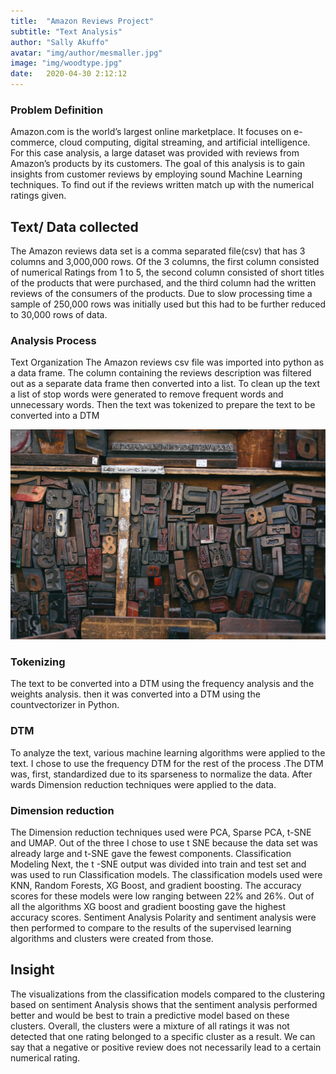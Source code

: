 ```yaml
---
title:  "Amazon Reviews Project"
subtitle: "Text Analysis"
author: "Sally Akuffo"
avatar: "img/author/mesmaller.jpg"
image: "img/woodtype.jpg"
date:   2020-04-30 2:12:12
---
```

### Problem Definition
Amazon.com is the world’s largest online marketplace. It focuses on e-commerce, cloud computing, digital streaming, and artificial intelligence. For this case analysis, a large dataset was provided with reviews from Amazon’s products by its customers. The goal of this analysis is to gain insights from customer reviews by employing sound Machine Learning techniques. To find out if the reviews written match up with the numerical ratings given. 

## Text/ Data collected
The Amazon reviews data set is a comma separated file(csv) that has 3 columns and 3,000,000 rows. Of the 3 columns, the first column consisted of numerical Ratings from 1 to 5, the second column consisted of short titles of the products that were purchased, and the third column had the written reviews of the consumers of the products. Due to slow processing time a sample of 250,000 rows was initially used  but this had to be further reduced to 30,000 rows of data.

### Analysis Process
Text Organization
The Amazon reviews csv file was imported into python as a data frame. The column containing the reviews description was filtered out as a separate data frame then converted into a list.
To clean up the text a list of stop words were generated to remove frequent words and unnecessary words. Then the text was tokenized to prepare  the text to be converted into a DTM


<img src="/img/woodtype.jpg">


### Tokenizing
The text to be converted into a DTM using the frequency analysis and the weights analysis.
then it was converted into a DTM using the countvectorizer in Python.

### DTM
To analyze the text, various machine learning algorithms were applied to the text. I chose to use the frequency DTM  for the rest of the process .The DTM was, first, standardized due to its sparseness to normalize the data. After wards Dimension reduction techniques were applied to the data.

### Dimension reduction
The Dimension reduction techniques used were PCA, Sparse PCA, t-SNE and UMAP.
Out of the three I chose to use t SNE because the data set was already large and t-SNE gave the fewest components.
Classification Modeling
Next, the t -SNE output was divided into train and test set and was used to run Classification models. The classification models used were KNN, Random Forests, XG Boost, and gradient boosting. The accuracy scores for these models were low ranging between 22% and 26%. Out of all the algorithms XG boost and gradient boosting gave the highest accuracy scores. 
Sentiment Analysis
Polarity and sentiment analysis were then performed to compare to the results of the supervised learning algorithms and clusters were created from those.

## Insight 
The visualizations from the classification models compared to the clustering based on sentiment Analysis shows that the sentiment analysis performed better and would be best to train a predictive model based on these clusters. 
Overall, the clusters were a mixture of all ratings it was not detected that one rating belonged to a specific cluster as a result. We can say that a negative or positive review does not necessarily lead to a certain numerical rating. 

